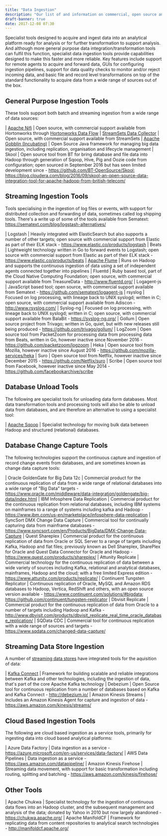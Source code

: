 ```yaml
---
title: "Data Ingestion"
description: "Our list of and information on commercial, open source and cloud based data ingestion tools, including NiFi, StreamSets, Gobblin, Logstash, Flume, FluentD, Sqoop, GoldenGate and alternatives to these."
draft-banner: true
date: 2017-12-08 07:30
---
```

Specialist tools designed to acquire and ingest data into an analytical platform ready for analysis or for further transformation to support analysis.  And although more general purpose data integration/transformation tools can fulfil this function, specialist data ingestion tools provide capabilities designed to make this faster and more reliable.  Key features include support for remote agents to acquire and forward data, GUIs for configuring ingestion pipelines, support for data quality checks to monitor and/or reject incoming data, and basic file and record level transformations on top of the standard functionality to acquire data from a wide range of sources out of the box. 
<!--more-->

## General Purpose Ingestion Tools

These tools support both batch and streaming ingestion from a wide range of data sources:

| [Apache Nifi](/technologies/apache-nifi/) | Open source, with commercial support available from Hortonworks through [Hortonworks Data Flow](/technologies/hortonworks-data-flow/)
| [StreamSets Data Collector](/technologies/streamsets-data-collector/) | Open source, with commercial support available from StreamSets
| [Apache Gobblin (Incubating)](/technologies/apache-gobblin/) | Open Source Java framework for managing big data ingestion, including replication, organisation and lifecycle management
| Skool | Open source tool from BT for bring database and file data into Hadoop through generation of Sqoop, Hive, Pig and Oozie code from configuration; open sourced in September 2016 but has seen limited development since - <https://github.com/BT-OpenSource/Skool>; <https://blog.cloudera.com/blog/2016/09/skool-an-open-source-data-integration-tool-for-apache-hadoop-from-british-telecom/>

## Streaming Ingestion Tools

Tools specialising in the ingestion of log files or events, with support for distributed collection and forwarding of data, sometimes called log shipping tools. There's a write up of some of the tools available from Sematext: <https://sematext.com/blog/logstash-alternatives/>

| Logstash | Heavily integrated with ElasticSearch but also supports a number of other targets; open source with commercial support from Elastic as part of their ELK stack - <https://www.elastic.co/products/logstash>
| Beats | Lightweight technology written in Go to forward events to Logstash; open source with commercial support from Elastic as part of their ELK stack - <https://www.elastic.co/products/beats>
| [Apache Flume](/technologies/apache-flume/) | Runs on Hadoop and supports the continuous ingestion of data using a set of independent agents connected together into pipelines
| Fluentd | Ruby based tool, part of the Cloud Native Computing Foundation; open source, with commercial support available from TreasureData - <http://www.fluentd.org/>
| Logagent-js | JavaScript based tool; open source, with commercial support available from Sematext - <https://github.com/sematext/logagent-js>
| rsyslog | Focused on log processing, with lineage back to UNIX syslogd; written in C; open source, with commercial support available from Adiscon - <http://www.rsyslog.com/>
| Syslog-ng | Focused on log processing, with lineage back to UNIX syslogd; written in C; open source, with commercial support available from BalaBit - <https://syslog-ng.org/>
| Gollum | Open source project from Trivago; written in Go, quiet, but with new releases still being produced - <https://github.com/trivago/gollum/>
| LogZoom | Open source tool from PacketZoom for processing data from processing data from Beats, written in Go, however inactive since November 2016 - <https://github.com/packetzoom/logzoom>
| Heka | Open source tool from Mozilla, however inactive since August 2016 - <https://github.com/mozilla-services/heka>
| Suro | Open source tool from Netflix, however inactive since December 2015 - <https://github.com/Netflix/suro>
| Scribe | Open source tool from Facebook, however inactive since May 2014 - <https://github.com/facebookarchive/scribe>

## Database Unload Tools

The following are specialist tools for unloading data form databases.  Most data transformation tools and processing tools will also be able to unload data from databases, and are therefore an alternative to using a specialist tool:

| [Apache Sqoop](/technologies/apache-sqoop/) | Specialist technology for moving bulk data between Hadoop and structured (relational) databases.

## Database Change Capture Tools

The following technologies support the continuous capture and ingestion of record change events from databases, and are sometimes known as change data capture tools:

| Oracle GoldenGate for Big Data 12c | Commercial product for the continuous replication of data from a wide range of relational databases into a wide range of "Big Data" targets - <https://www.oracle.com/middleware/data-integration/goldengate/big-data/index.html>
| IBM Infosphere Data Replication | Commercial product for the continuous replication from relational databases, including IBM systems on mainframes to a range of systems including kafka and Hadoop - <https://www.ibm.com/us-en/marketplace/infosphere-data-replication>
| SyncSort DMX Change Data Capture | Commercial tool for continually capturing data from mainframe databases - <https://www.syncsort.com/en/Products/BigData/DMX-Change-Data-Capture>
| Quest Shareplex | Commercial product for the continuous replication of data from Oracle or SQL Server to a range of targets including Kafka, Hadoop and flat files; previously known as Dell Shareplex, SharePlex for Oracle and Quest Data Connector for Oracle and Hadoop - <https://www.quest.com/products/shareplex/>
| Attunity Replicate | Commercial technology for the continuous replication of data between a wide variety of sources including Kafka, relational and analytical databases, mainframes, Hadoop and the cloud; with a free limited Express edition - <https://www.attunity.com/products/replicate/>
| Continuent Tungsten Replicator | Continuous replication of Oracle, MySQL and Amazon RDS databases to Hadoop, Vertica, RedShift and others, with an open source version available - <https://www.continuent.com/solutions/#bigdata>; <https://github.com/continuent/tungsten-replicator>
| Dbvisit Replicate | Commercial product for the continuous replication of data from Oracle to a number of targets including Hadoop and Kafka - <http://www.dbvisit.com/products/dbvisit_replicate_real_time_oracle_database_replication/>
| SQData CDC | Commercial tool for continuous replication with a wide range of sources and targets - <https://www.sqdata.com/changed-data-capture/>

## Streaming Data Store Ingestion

A number of [streaming data stores](/tech-categories/streaming-data-stores/) have integrated tools for the aquisition of data:

| [Kafka Connect](/technologies/apache-kafka/kafka-connect/) | Framework for building scalable and reliable integrations between Kafka and other technologies, including the ingestion of data, that's part of the core Apache Kafka technology
| Debezium | Open Source tool for continuous replication from a number of databases based on Kafka and Kafka Connect - <http://debezium.io/>
| Amazon Kinesis Streams | Includes an Amazon Kinesis Agent for capture and ingestion of data - <https://aws.amazon.com/kinesis/streams/>

## Cloud Based Ingestion Tools

The following are cloud based ingestion as a service tools, primarily for ingesting data into cloud based analytical platforms:

| Azure Data Factory | Data ingestion as a service - <https://azure.microsoft.com/en-us/services/data-factory/>
| AWS Data Pipelines | Data ingestion as a service - <https://aws.amazon.com/datapipeline/>
| Amazon Kinesis Firehose | Streaming data movement, with support for basic transformation including routing, splitting and batching - <https://aws.amazon.com/kinesis/firehose/>

## Other Tools

| Apache Chukwa | Specialist technology for the ingestion of continuous data flows into an Hadoop cluster, and the subsequent management and analysis of the data; donated by Yahoo in 2010 but now largely abandoned - <https://chukwa.apache.org/>
| Apache ManifoldCF | Framework for replicating data from content repositories to analytical search technologies - <http://manifoldcf.apache.org/>